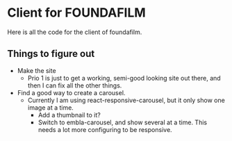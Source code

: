 # Client for FOUNDAFILM

Here is all the code for the client of foundafilm.

## Things to figure out

- Make the site
  - Prio 1 is just to get a working, semi-good looking site out there, and then I can fix all the other things. 
- Find a good way to create a carousel.
  - Currently I am using react-responsive-carousel, but it only show one image at a time.
    - Add a thumbnail to it?
    - Switch to embla-carousel, and show several at a time. This needs a lot more configuring to be responsive. 
